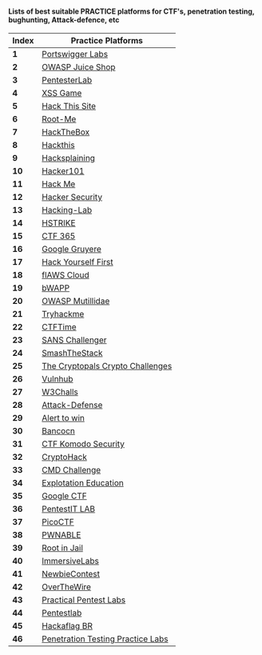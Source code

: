 #### Lists of best suitable PRACTICE platforms for CTF's, penetration testing, bughunting, Attack-defence, etc

Index | Practice Platforms
--- | ---
**1** | [Portswigger Labs](https://portswigger.net/web-security/all-labs)
**2** | [OWASP Juice Shop](http://juice-shop.herokuapp.com/)
**3** | [PentesterLab](https://pentesterlab.com/)
**4** | [XSS Game](https://xss-game.appspot.com/)
**5** | [Hack This Site](https://www.hackthissite.org)
**6** | [Root-Me](https://www.root-me.org)
**7** | [HackTheBox](https://www.hackthebox.eu)
**8** | [Hackthis](https://www.hackthis.co.uk/)
**9** | [Hacksplaining](https://lnkd.in/eAB5CSTA)
**10** | [Hacker101](https://ctf.hacker101.com/)
**11** | [Hack Me](https://hack.me) 
**12** | [Hacker Security](https://lnkd.in/ex7R-C-e)
**13** | [Hacking-Lab](https://hacking-lab.com/)
**14** | [HSTRIKE](https://hstrike.com/)
**15** | [CTF 365](https://ctf365.com)
**16** | [Google Gruyere](https://google-gruyere.appspot.com/)
**17** | [Hack Yourself First](http://hackyourselffirst.troyhunt.com/)
**18** | [flAWS Cloud](http://flaws.cloud/)
**19** | [bWAPP](http://www.itsecgames.com/)
**20** | [OWASP Mutillidae](https://www.owasp.org/index.php/OWASP_Mutillidae_2_Project)
**21** | [Tryhackme](https://tryhackme.com/)
**22** | [CTFTime](https://ctftime.org)
**23** | [SANS Challenger](https://lnkd.in/e5TAMawK)
**24** | [SmashTheStack](https://lnkd.in/eVn9rP9p)
**25** | [The Cryptopals Crypto Challenges](https://cryptopals.com/)
**26** | [Vulnhub](https://www.vulnhub.com/)
**27** | [W3Challs](https://w3challs.com/)
**28** | [Attack-Defense](https://attackdefense.com/)
**29** | [Alert to win](https://alf.nu/alert1)
**30** | [Bancocn](https://bancocn.com/)
**31** | [CTF Komodo Security](https://ctf.komodosec.com/)
**32** | [CryptoHack](https://cryptohack.org/)
**33** | [CMD Challenge](https://cmdchallenge.com/)
**34** | [Explotation Education](https://exploit.education/)
**35** | [Google CTF](https://lnkd.in/e46drbz8)
**36** | [PentestIT LAB](https://lab.pentestit.ru/)
**37** | [PicoCTF](https://picoctf.com/)
**38** | [PWNABLE](https://lnkd.in/eMEwBJzn)
**39** | [Root in Jail](http://rootinjail.com/)
**40** | [ImmersiveLabs](https://immersivelabs.com/)
**41** | [NewbieContest](https://lnkd.in/ewBk6fU5)
**42** | [OverTheWire](http://overthewire.org/)
**43** | [Practical Pentest Labs](https://lnkd.in/esq9Yuv5)
**44** | [Pentestlab](https://pentesterlab.com/)
**45** | [Hackaflag BR](https://hackaflag.com.br/)
**46** | [Penetration Testing Practice Labs](https://lnkd.in/e6wVANYd)

